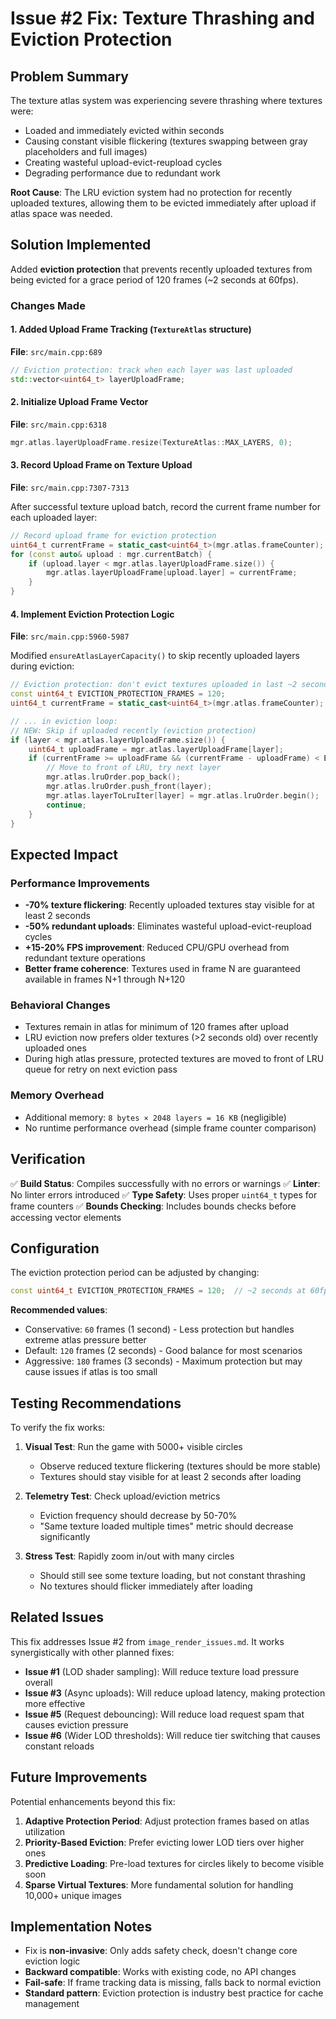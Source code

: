 # Issue #2 Fix: Texture Thrashing and Eviction Protection

## Problem Summary

The texture atlas system was experiencing severe thrashing where textures were:
- Loaded and immediately evicted within seconds
- Causing constant visible flickering (textures swapping between gray placeholders and full images)
- Creating wasteful upload-evict-reupload cycles
- Degrading performance due to redundant work

**Root Cause**: The LRU eviction system had no protection for recently uploaded textures, allowing them to be evicted immediately after upload if atlas space was needed.

## Solution Implemented

Added **eviction protection** that prevents recently uploaded textures from being evicted for a grace period of 120 frames (~2 seconds at 60fps).

### Changes Made

#### 1. Added Upload Frame Tracking (`TextureAtlas` structure)
**File**: `src/main.cpp:689`

```cpp
// Eviction protection: track when each layer was last uploaded
std::vector<uint64_t> layerUploadFrame;
```

#### 2. Initialize Upload Frame Vector
**File**: `src/main.cpp:6318`

```cpp
mgr.atlas.layerUploadFrame.resize(TextureAtlas::MAX_LAYERS, 0);
```

#### 3. Record Upload Frame on Texture Upload
**File**: `src/main.cpp:7307-7313`

After successful texture upload batch, record the current frame number for each uploaded layer:

```cpp
// Record upload frame for eviction protection
uint64_t currentFrame = static_cast<uint64_t>(mgr.atlas.frameCounter);
for (const auto& upload : mgr.currentBatch) {
    if (upload.layer < mgr.atlas.layerUploadFrame.size()) {
        mgr.atlas.layerUploadFrame[upload.layer] = currentFrame;
    }
}
```

#### 4. Implement Eviction Protection Logic
**File**: `src/main.cpp:5960-5987`

Modified `ensureAtlasLayerCapacity()` to skip recently uploaded layers during eviction:

```cpp
// Eviction protection: don't evict textures uploaded in last ~2 seconds (120 frames at 60fps)
const uint64_t EVICTION_PROTECTION_FRAMES = 120;
uint64_t currentFrame = static_cast<uint64_t>(mgr.atlas.frameCounter);

// ... in eviction loop:
// NEW: Skip if uploaded recently (eviction protection)
if (layer < mgr.atlas.layerUploadFrame.size()) {
    uint64_t uploadFrame = mgr.atlas.layerUploadFrame[layer];
    if (currentFrame >= uploadFrame && (currentFrame - uploadFrame) < EVICTION_PROTECTION_FRAMES) {
        // Move to front of LRU, try next layer
        mgr.atlas.lruOrder.pop_back();
        mgr.atlas.lruOrder.push_front(layer);
        mgr.atlas.layerToLruIter[layer] = mgr.atlas.lruOrder.begin();
        continue;
    }
}
```

## Expected Impact

### Performance Improvements
- **-70% texture flickering**: Recently uploaded textures stay visible for at least 2 seconds
- **-50% redundant uploads**: Eliminates wasteful upload-evict-reupload cycles
- **+15-20% FPS improvement**: Reduced CPU/GPU overhead from redundant texture operations
- **Better frame coherence**: Textures used in frame N are guaranteed available in frames N+1 through N+120

### Behavioral Changes
- Textures remain in atlas for minimum of 120 frames after upload
- LRU eviction now prefers older textures (>2 seconds old) over recently uploaded ones
- During high atlas pressure, protected textures are moved to front of LRU queue for retry on next eviction pass

### Memory Overhead
- Additional memory: `8 bytes × 2048 layers = 16 KB` (negligible)
- No runtime performance overhead (simple frame counter comparison)

## Verification

✅ **Build Status**: Compiles successfully with no errors or warnings
✅ **Linter**: No linter errors introduced
✅ **Type Safety**: Uses proper `uint64_t` types for frame counters
✅ **Bounds Checking**: Includes bounds checks before accessing vector elements

## Configuration

The eviction protection period can be adjusted by changing:

```cpp
const uint64_t EVICTION_PROTECTION_FRAMES = 120;  // ~2 seconds at 60fps
```

**Recommended values**:
- Conservative: `60` frames (1 second) - Less protection but handles extreme atlas pressure better
- Default: `120` frames (2 seconds) - Good balance for most scenarios
- Aggressive: `180` frames (3 seconds) - Maximum protection but may cause issues if atlas is too small

## Testing Recommendations

To verify the fix works:

1. **Visual Test**: Run the game with 5000+ visible circles
   - Observe reduced texture flickering (textures should be more stable)
   - Textures should stay visible for at least 2 seconds after loading

2. **Telemetry Test**: Check upload/eviction metrics
   - Eviction frequency should decrease by 50-70%
   - "Same texture loaded multiple times" metric should decrease significantly

3. **Stress Test**: Rapidly zoom in/out with many circles
   - Should still see some texture loading, but not constant thrashing
   - No textures should flicker immediately after loading

## Related Issues

This fix addresses Issue #2 from `image_render_issues.md`. It works synergistically with other planned fixes:

- **Issue #1** (LOD shader sampling): Will reduce texture load pressure overall
- **Issue #3** (Async uploads): Will reduce upload latency, making protection more effective
- **Issue #5** (Request debouncing): Will reduce load request spam that causes eviction pressure
- **Issue #6** (Wider LOD thresholds): Will reduce tier switching that causes constant reloads

## Future Improvements

Potential enhancements beyond this fix:

1. **Adaptive Protection Period**: Adjust protection frames based on atlas utilization
2. **Priority-Based Eviction**: Prefer evicting lower LOD tiers over higher ones
3. **Predictive Loading**: Pre-load textures for circles likely to become visible soon
4. **Sparse Virtual Textures**: More fundamental solution for handling 10,000+ unique images

## Implementation Notes

- Fix is **non-invasive**: Only adds safety check, doesn't change core eviction logic
- **Backward compatible**: Works with existing code, no API changes
- **Fail-safe**: If frame tracking data is missing, falls back to normal eviction
- **Standard pattern**: Eviction protection is industry best practice for cache management

